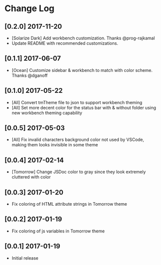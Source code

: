# Change Log

## [0.2.0] 2017-11-20
- [Solarize Dark] Add workbench customization. Thanks @prog-rajkamal
- Update README with recommended customizations.

## [0.1.1] 2017-06-07
- [Ocean] Customize sidebar & workbench to match with color scheme. Thanks @dganoff

## [0.1.0] 2017-05-22
- [All] Convert tmTheme file to json to support workbench theming
- [All] Set more decent color for the status bar with & without folder using new workbench theming capability

## [0.0.5] 2017-05-03
- [All] Fix invalid characters background color not used by VSCode, making them looks invisible in some theme

## [0.0.4] 2017-02-14
- [Tomorrow] Change JSDoc color to gray since they look extremely cluttered with color

## [0.0.3] 2017-01-20
- Fix coloring of HTML attribute strings in Tomorrow theme

## [0.0.2] 2017-01-19
- Fix coloring of js variables in Tomorrow theme

## [0.0.1] 2017-01-19
- Initial release
